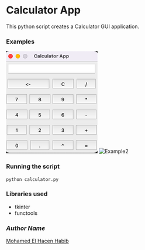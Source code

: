# Calculator App
This python script creates a Calculator GUI application.

### Examples
![Example1](example.png)
![Example2](example.gif)

### Running the script
```commandline
python calculator.py
```

### Libraries used
- tkinter
- functools

### *Author Name*
[Mohamed El Hacen Habib](https://github.com/mohamedelhacen)